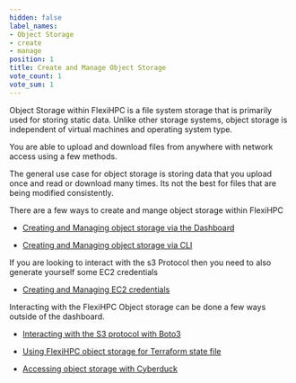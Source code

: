 ```yaml
---
hidden: false
label_names:
- Object Storage
- create
- manage
position: 1
title: Create and Manage Object Storage
vote_count: 1
vote_sum: 1
---
```


Object Storage within FlexiHPC is a file system storage that is primarily used for storing static data. Unlike other storage systems, object storage is independent of virtual machines and operating system type.

You are able to upload and download files from anywhere with network access using a few methods.

The general use case for object storage is storing data that you upload once and read or download many times. Its not the best for files that are being modified consistently.

There are a few ways to create and mange object storage within FlexiHPC

- [Creating and Managing object storage via the Dashboard](with_the_dashboard/create-and-manage-object-storage-with-the-dashboard.md)

- [Creating and Managing object storage via CLI](with_the_CLI/create-and-manage-object-storage-via-cli.md)

If you are looking to interact with the s3 Protocol then you need to also generate yourself some EC2 credentials

- [Creating and Managing EC2 credentials](creating-and-managing-ec2-credentials-via-cli.md)

Interacting with the FlexiHPC Object storage can be done a few ways outside of the dashboard.

- [Interacting with the S3 protocol with Boto3](using-boto3-to-interact-with-object-storage.md)

- [Using FlexiHPC object storage for Terraform state file](../launch-and-mange-instances/other_tools/deployment-of-an-instance-with-terraform.md#using-flexihpc-object-storage-to-store-the-terraform-state-file)

- [Accessing object storage with Cyberduck](using-cyberduck-to-interact-with-object-storage.md)
